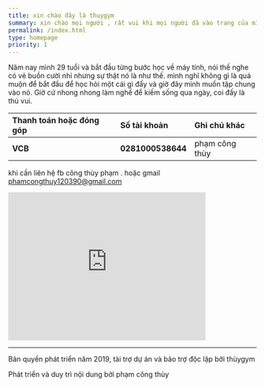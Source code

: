 ```yaml
---
title: xin chào đây là thuygym
summary: xin chào mọi người , rất vui khi mọi người đã vào trang của mình . Mình đến với gym một cách rất tình cờ với một người anh một người thầy dạy mình hết sức nhiệt tình và mình sẽ không bao giờ quên được. 
permalink: /index.html
type: homepage
priority: 1
--- 
```

Năm nay mình 29 tuổi và bắt đầu từng bước học về máy tính, nói thế nghe có vẻ buồn cười nhỉ nhưng sự thật nó là như thế. mình nghĩ không gì là quá muộn để bắt đầu để học hỏi một cái gì đấy và giờ đây mình muốn tập chung vào nó.
Giờ cứ nhong nhong làm nghề để kiếm sống qua ngày, coi đấy là thú vui.

| Thanh toán hoặc đóng góp  | Số tài khoản  | Ghi chú khác  |
|:--|:--|:--|
| **VCB**  | **0281000538644**  | phạm công thùy  |

khi cần liên hệ fb công thùy phạm . hoặc gmail phamcongthuy120390@gmail.com
<iframe src="https://www.google.com/maps/embed?pb=!1m18!1m12!1m3!1d4446.3347524328!2d106.35064092799773!3d20.427909844618764!2m3!1f0!2f0!3f0!3m2!1i1024!2i768!4f13.1!3m3!1m2!1s0x3135fb4a07bda28f%3A0x941f02133f98ac8e!2zVGjDuXkgR3lt!5e0!3m2!1svi!2s!4v1557976940169!5m2!1svi!2s" width="400" height="300" frameborder="0" style="border:0" allowfullscreen></iframe>

* * *

Bản quyền phát triển năm 2019, tài trợ dự án và bảo trợ độc lập bởi thùygym

Phát triển và duy trì nội dung bởi phạm công thùy